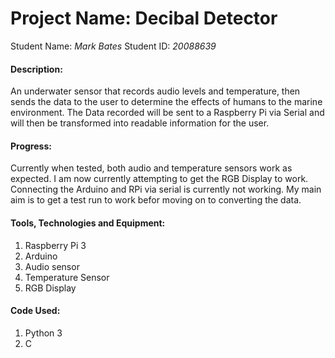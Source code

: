 # Project Name: Decibal Detector

Student Name: *Mark Bates*   Student ID: *20088639*

#### Description:

An underwater sensor that records audio levels and temperature, then sends the data to the user
to determine the effects of humans to the marine environment. The Data recorded will be sent to
a Raspberry Pi via Serial and will then be transformed into readable information for the user.

#### Progress:

Currently when tested, both audio and temperature sensors work as expected. I am now currently
attempting to get the RGB Display to work.
Connecting the Arduino and RPi via serial is currently not working. My main aim is to get a test
run to work befor moving on to converting the data.

#### Tools, Technologies and Equipment:

1. Raspberry Pi 3
2. Arduino
3. Audio sensor
4. Temperature Sensor
4. RGB Display

#### Code Used:

1. Python 3
2. C
